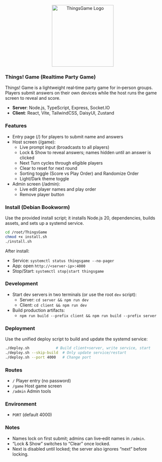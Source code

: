 <p align="center">
  <img src="@logo.png" alt="ThingsGame Logo" width="200" />
</p>

### Things! Game (Realtime Party Game)

Things! Game is a lightweight real‑time party game for in‑person groups. Players submit answers on their own devices while the host runs the game screen to reveal and score.

- **Server**: Node.js, TypeScript, Express, Socket.IO
- **Client**: React, Vite, TailwindCSS, DaisyUI, Zustand

### Features

- Entry page (/) for players to submit name and answers
- Host screen (/game):
  - Live prompt input (broadcasts to all players)
  - Lock & Show to reveal answers; names hidden until an answer is clicked
  - Next Turn cycles through eligible players
  - Clear to reset for next round
  - Sorting toggle (Score vs Play Order) and Randomize Order
  - Light/Dark theme toggle
- Admin screen (/admin):
  - Live edit player names and play order
  - Remove player button

### Install (Debian Bookworm)

Use the provided install script; it installs Node.js 20, dependencies, builds assets, and sets up a systemd service.

```bash
cd /root/ThingsGame
chmod +x install.sh
./install.sh
```

After install:
- Service: `systemctl status thingsgame --no-pager`
- App: open `http://<server-ip>:4000`
- Stop/Start: `systemctl stop|start thingsgame`

### Development

- Start dev servers in two terminals (or use the root `dev` script):
  - Server: `cd server && npm run dev`
  - Client: `cd client && npm run dev`
- Build production artifacts:
  - `npm run build --prefix client && npm run build --prefix server`

### Deployment

Use the unified deploy script to build and update the systemd service:

```bash
./deploy.sh            # Build client+server, write service, start
./deploy.sh --skip-build  # Only update service/restart
./deploy.sh --port 4000   # Change port
```

### Routes

- `/`       Player entry (no password)
- `/game`   Host game screen
- `/admin`  Admin tools

### Environment

- `PORT` (default 4000)

### Notes

- Names lock on first submit; admins can live‑edit names in `/admin`.
- “Lock & Show” switches to “Clear” once locked.
- Next is disabled until locked; the server also ignores “next” before locking.


